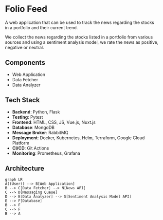 # Folio Feed
A web application that can be used to track the news regarding the stocks in a portfolio and their current trend.

We collect the news regarding the stocks listed in a portfolio from various sources and 
using a sentiment analysis model, we rate the news as positive, negative or neutral.

## Components
- Web Application
- Data Fetcher
- Data Analyzer

## Tech Stack

- **Backend**: Python, Flask
- **Testing**: Pytest
- **Frontend**: HTML, CSS, JS, Vue.js, Nuxt.js
- **Database**: MongoDB
- **Message Broker**: RabbitMQ
- **Deployment**: Docker, Kubernetes, Helm, Terraform, Google Cloud Platform
- **CI/CD**: Git Actions
- **Monitoring**: Prometheus, Grafana

## Architecture

```mermaid
graph LR
A((User)) --> B[Web Application]
B --> C[Data Fetcher] --> N[News API]
C --> D[Messaging Queue]
D --> E[Data Analyzer] --> S[Sentiment Analysis Model API]
E --> F[Database]
B --> F
C --> F
B --> A
```